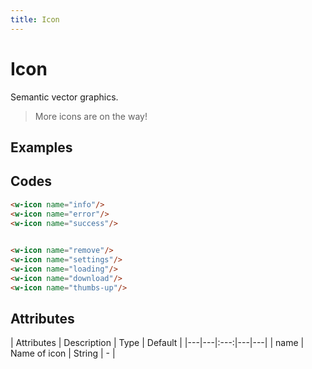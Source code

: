 ```yaml
---
title: Icon
---
```


# Icon

Semantic vector graphics.

> More icons are on the way!

## Examples
<ClientOnly>
  <general-icon></general-icon>
</ClientOnly>

## Codes
```html
<w-icon name="info"/>
<w-icon name="error"/>
<w-icon name="success"/>
 

<w-icon name="remove"/>
<w-icon name="settings"/>
<w-icon name="loading"/>
<w-icon name="download"/>
<w-icon name="thumbs-up"/>
```

## Attributes
| Attributes | Description | Type | Default |
|---|---|:---:|---|---|
| name | Name of icon | String | - |

